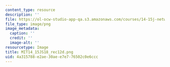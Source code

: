 ```yaml
---
content_type: resource
description: ''
file: https://ol-ocw-studio-app-qa.s3.amazonaws.com/courses/14-15j-networks-spring-2018/4a315788e2ae30aee7e776502c0e6ccc_MIT14_15JS18_rec12d.png
file_type: image/png
image_metadata:
  caption: ''
  credit: ''
  image-alt: ''
resourcetype: Image
title: MIT14_15JS18_rec12d.png
uid: 4a315788-e2ae-30ae-e7e7-76502c0e6ccc
---
```

